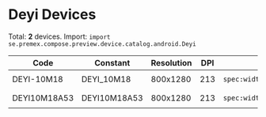 # Deyi Devices

Total: **2** devices. Import: `import se.premex.compose.preview.device.catalog.android.Deyi`

| Code | Constant | Resolution | DPI | Compose Spec | Preview Usage |
|------|----------|------------|-----|-------------|---------------|
| DEYI-10M18 | DEYI_10M18 | 800x1280 | 213 | `spec:width=800px,height=1280px,dpi=213` | `@Preview(device = Deyi.DEYI_10M18)` |
| DEYI10M18A53 | DEYI10M18A53 | 800x1280 | 213 | `spec:width=800px,height=1280px,dpi=213` | `@Preview(device = Deyi.DEYI10M18A53)` |

<!-- Generated automatically. Do not edit manually. -->
